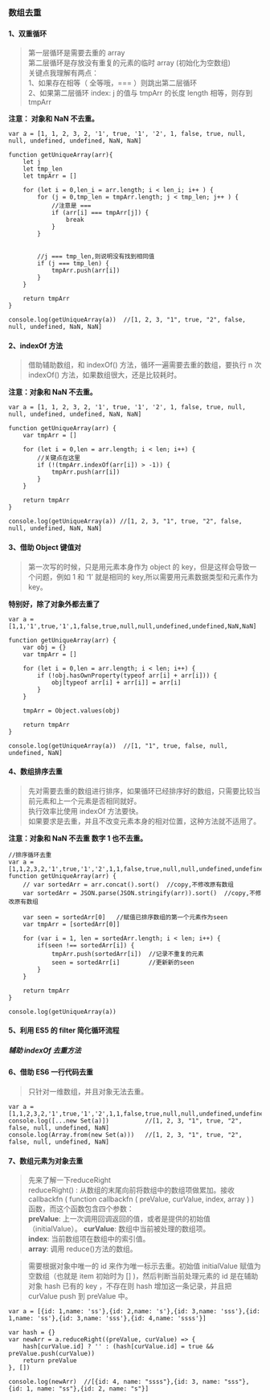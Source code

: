 
### 数组去重

#### 1、双重循环
>第一层循环是需要去重的 array  
>第二层循环是存放没有重复的元素的临时 array (初始化为空数组)  
> 关键点我理解有两点：  
>1、如果存在相等（ 全等哦，=== ）则跳出第二层循环  
>2、如果第二层循环 index: j 的值与 tmpArr 的长度 length 相等，则存到 tmpArr

**注意： 对象和 NaN 不去重。**

```
var a = [1, 1, 2, 3, 2, '1', true, '1', '2', 1, false, true, null, null, undefined, undefined, NaN, NaN]

function getUniqueArray(arr){
	let j
	let tmp_len
	let tmpArr = []

	for (let i = 0,len_i = arr.length; i < len_i; i++ ) {
		for (j = 0,tmp_len = tmpArr.length; j < tmp_len; j++ ) {
			//注意是 === 
			if (arr[i] === tmpArr[j]) {
				break
			}
		}


		//j === tmp_len,则说明没有找到相同值
		if (j === tmp_len) {
			tmpArr.push(arr[i])
		}
	}

	return tmpArr
}

console.log(getUniqueArray(a))  //[1, 2, 3, "1", true, "2", false, null, undefined, NaN, NaN]
```

#### 2、indexOf 方法
>借助辅助数组，和 indexOf() 方法，循环一遍需要去重的数组，要执行 n 次 indexOf() 方法，如果数组很大，还是比较耗时。

**注意：对象和 NaN 不去重。**
```
var a = [1, 1, 2, 3, 2, '1', true, '1', '2', 1, false, true, null, null, undefined, undefined, NaN, NaN]

function getUniqueArray(arr) {
	var tmpArr = []

	for (let i = 0,len = arr.length; i < len; i++) {
		//关键点在这里
		if (!(tmpArr.indexOf(arr[i]) > -1)) {
			tmpArr.push(arr[i])
		}
	}

	return tmpArr
}

console.log(getUniqueArray(a)) //[1, 2, 3, "1", true, "2", false, null, undefined, NaN, NaN]
```

#### 3、借助 Object 键值对
>第一次写的时候，只是用元素本身作为 object 的 key，但是这样会导致一个问题，例如 1 和 ‘1’ 就是相同的 key,所以需要用元素数据类型和元素作为 key。

**特别好，除了对象外都去重了**
```
var a = [1,1,'1',true,'1',1,false,true,null,null,undefined,undefined,NaN,NaN]

function getUniqueArray(arr) {
	var obj = {}
	var tmpArr = []

	for (let i = 0,len = arr.length; i < len; i++) {
		if (!obj.hasOwnProperty(typeof arr[i] + arr[i])) {
			obj[typeof arr[i] + arr[i]] = arr[i]
		}
	}

	tmpArr = Object.values(obj)

	return tmpArr
}

console.log(getUniqueArray(a))  //[1, "1", true, false, null, undefined, NaN]

```
#### 4、数组排序去重
>先对需要去重的数组进行排序，如果循环已经排序好的数组，只需要比较当前元素和上一个元素是否相同就好。  
>执行效率比使用 indexOf 方法要快。  
>如果要求是去重，并且不改变元素本身的相对位置，这种方法就不适用了。

**注意：对象和 NaN 不去重 数字 1 也不去重。**

```
//排序循环去重
var a = [1,1,2,3,2,'1',true,'1','2',1,1,false,true,null,null,undefined,undefined,NaN,NaN]
function getUniqueArray(arr) {
	// var sortedArr = arr.concat().sort()  //copy,不修改原有数组
	var sortedArr = JSON.parse(JSON.stringify(arr)).sort()  //copy,不修改原有数组

	var seen = sortedArr[0]   //赋值已排序数组的第一个元素作为seen
	var tmpArr = [sortedArr[0]]

	for (var i = 1, len = sortedArr.length; i < len; i++) {
		if(seen !== sortedArr[i]) {
			tmpArr.push(sortedArr[i])  //记录不重复的元素
			seen = sortedArr[i]        //更新新的seen
		}
	}

	return tmpArr
}

console.log(getUniqueArray(a))

```

#### 5、利用 ES5 的 filter 简化循环流程
##### 辅助 indexOf 去重方法


#### 6、借助 ES6 一行代码去重
>只针对一维数组，并且对象无法去重。

```
var a = [1,1,2,3,2,'1',true,'1','2',1,1,false,true,null,null,undefined,undefined,NaN,NaN]
console.log([...new Set(a)])          //[1, 2, 3, "1", true, "2", false, null, undefined, NaN]
console.log(Array.from(new Set(a)))   //[1, 2, 3, "1", true, "2", false, null, undefined, NaN]

```

#### 7、数组元素为对象去重
>先来了解一下reduceRight  
>reduceRight() : 从数组的末尾向前将数组中的数组项做累加。接收 callbackfn ( function callbackfn ( preValue, curValue, index, array ) ) 函数，而这个函数包含四个参数：  
>**preValue**: 上一次调用回调返回的值，或者是提供的初始值（initialValue）。 
>**curValue**: 数组中当前被处理的数组项。  
>**index**: 当前数组项在数组中的索引值。  
>**array**: 调用 reduce()方法的数组。  


>需要根据对象中唯一的 id 来作为唯一标示去重。初始值 initialValue 赋值为空数组（也就是 item 初始时为 [] )，然后判断当前处理元素的 id 是在辅助对象 hash 已有的 key ，不存在则 hash 增加这一条记录，并且把 curValue push 到 preValue 中。
```
var a = [{id: 1,name: 'ss'},{id: 2,name: 's'},{id: 3,name: 'sss'},{id: 1,name: 'ss'},{id: 3,name: 'sss'},{id: 4,name: 'ssss'}]

var hash = {}
var newArr = a.reduceRight((preValue, curValue) => {
    hash[curValue.id] ? '' : (hash[curValue.id] = true && preValue.push(curValue))
    return preValue
}, [])

console.log(newArr)  //[{id: 4, name: "ssss"},{id: 3, name: "sss"},{id: 1, name: "ss"},{id: 2, name: "s"}]

```

